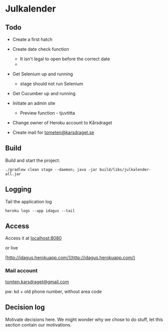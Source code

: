 # Julkalender

## Todo

* Create a first hatch

* Create date check function
  - It isn't legal to open before the correct date
  - 
  
* Get Selenium up and running
  - stage should not run Selenium

* Get Cucumber up and running

* Initiate an admin site
  - Preview function - tjuvtitta

* Change owner of Heroku account to Kårsdraget
 
* Create mail for tometen@karsdraget.se 

## Build

Build and start the project:

```
./gradlew clean stage --daemon; java -jar build/libs/julkalender-all.jar
```

## Logging

Tail the application log

```
heroku logs --app idagus --tail
```

## Access

Access it at 
[localhost:8080](http://localhost:8080)

or live

[http://idagus.herokuapp.com/](http://idagus.herokuapp.com/)


### Mail account

tomten.karsdraget@gmail.com

pw: kd + old phone number, without area code


## Decision log

Motivate decisions here. We might wonder why we chose to do stuff, let this section contain our motivations.
